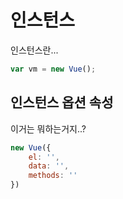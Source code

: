 # 인스턴스

인스턴스란...

```js
var vm = new Vue();
```

## 인스턴스 옵션 속성

이거는 뭐하는거지..?

```js
new Vue({
    el: '',
    data: '',
    methods: ''
})
```